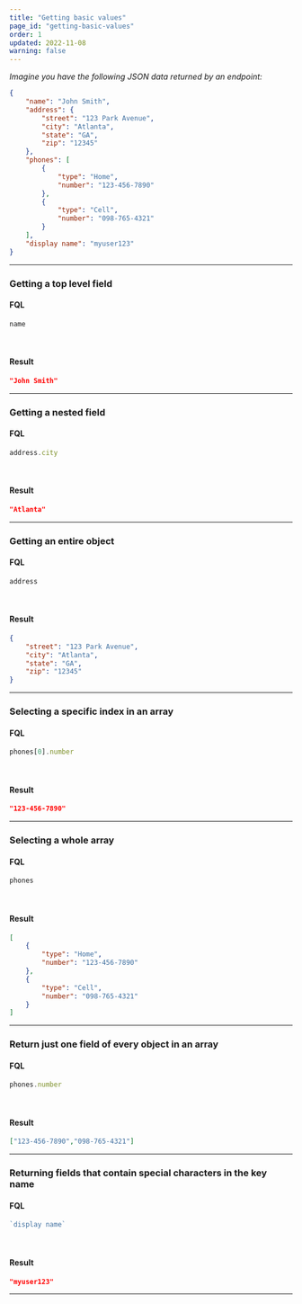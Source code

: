 ```yaml
---
title: "Getting basic values"
page_id: "getting-basic-values"
order: 1
updated: 2022-11-08
warning: false
---
```


*Imagine you have the following JSON data returned by an endpoint:*

``` json
{
    "name": "John Smith",
    "address": {
        "street": "123 Park Avenue",
        "city": "Atlanta",
        "state": "GA",
        "zip": "12345"
    },
    "phones": [
        {
            "type": "Home",
            "number": "123-456-7890"
        },
        {
            "type": "Cell",
            "number": "098-765-4321"
        }
    ],
    "display name": "myuser123"
}
```

---

### Getting a top level field

#### FQL

``` javascript
name
```

<br>

#### Result

``` json
"John Smith"
```

---

### Getting a nested field

#### FQL

``` javascript
address.city
```

<br>

#### Result

``` json
"Atlanta"
```

---

### Getting an entire object

#### FQL

``` javascript
address
```

<br>

#### Result

``` json
{
    "street": "123 Park Avenue",
    "city": "Atlanta",
    "state": "GA",
    "zip": "12345"
}
```

---

### Selecting a specific index in an array

#### FQL

``` javascript
phones[0].number
```

<br>

#### Result

``` json
"123-456-7890"
```

---

### Selecting a whole array

#### FQL

``` javascript
phones
```

<br>

#### Result

``` json
[
    {
        "type": "Home",
        "number": "123-456-7890"
    },
    {
        "type": "Cell",
        "number": "098-765-4321"
    }
]
```

---

### Return just one field of every object in an array

#### FQL

``` javascript
phones.number
```

<br>

#### Result

``` json
["123-456-7890","098-765-4321"]
```

---

### Returning fields that contain special characters in the key name

#### FQL

``` javascript
`display name`
```

<br>

#### Result

``` json
"myuser123"
```

---
